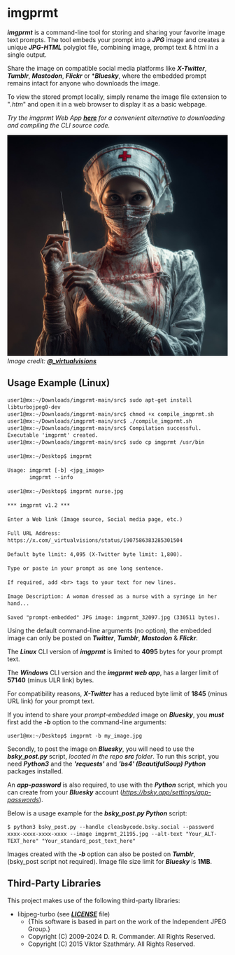 # imgprmt

***imgprmt*** is a command-line tool for storing and sharing your favorite image text prompts. The tool embeds your prompt into a ***JPG*** image and creates a unique ***JPG-HTML*** polyglot file, combining image, prompt text & html in a single output.  

Share the image on compatible social media platforms like ***X-Twitter***, ***Tumblr***, ***Mastodon***, ***Flickr*** or ****Bluesky***, where the embedded prompt remains intact for anyone who downloads the image.  

To view the stored prompt locally, simply rename the image file extension to "*.htm*" and open it in a web browser to display it as a basic webpage.

*Try the imgprmt Web App [***here***](https://cleasbycode.co.uk/imgprmt/app/) for a convenient alternative to downloading and compiling the CLI source code.*

![Demo Image](https://github.com/CleasbyCode/imgprmt/blob/main/demo_image/imgprmt_32097.jpg)  
*Image credit: [***@_virtualvisions***](https://x.com/_virtualvisions/status/1907586383285301504)*  

## Usage Example (Linux)

```console
user1@mx:~/Downloads/imgprmt-main/src$ sudo apt-get install libturbojpeg0-dev
user1@mx:~/Downloads/imgprmt-main/src$ chmod +x compile_imgprmt.sh
user1@mx:~/Downloads/imgprmt-main/src$ ./compile_imgprmt.sh
user1@mx:~/Downloads/imgprmt-main/src$ Compilation successful. Executable 'imgprmt' created.
user1@mx:~/Downloads/imgprmt-main/src$ sudo cp imgprmt /usr/bin

user1@mx:~/Desktop$ imgprmt 

Usage: imgprmt [-b] <jpg_image> 
       imgprmt --info

user1@mx:~/Desktop$ imgprmt nurse.jpg

*** imgprmt v1.2 ***

Enter a Web link (Image source, Social media page, etc.)

Full URL Address: https://x.com/_virtualvisions/status/1907586383285301504

Default byte limit: 4,095 (X-Twitter byte limit: 1,800).

Type or paste in your prompt as one long sentence.

If required, add <br> tags to your text for new lines.

Image Description: A woman dressed as a nurse with a syringe in her hand...

Saved "prompt-embedded" JPG image: imgprmt_32097.jpg (330511 bytes).

```
Using the default command-line arguments (no option), the embedded image can only be posted on ***Twitter***, ***Tumblr***, ***Mastodon*** & ***Flickr***.  

The ***Linux*** CLI version of ***imgprmt*** is limited to **4095** bytes for your prompt text.  

The ***Windows*** CLI version and the ***imgprmt web app***, has a larger limit of **57140** (minus ULR link) bytes.

For compatibility reasons, ***X-Twitter*** has a reduced byte limit of **1845** (minus URL link) for your prompt text.

If you intend to share your *prompt-embedded* image on ***Bluesky***, you ***must*** first add the ***-b*** option to the command-line arguments:  

```console
user1@mx:~/Desktop$ imgprmt -b my_image.jpg
```
Secondly, to post the image on ***Bluesky***, you will need to use the ***bsky_post.py*** script, *located in the repo ***src*** folder*. To run this script, you need ***Python3*** and the ***'requests'*** and ***'bs4' (BeautifulSoup) Python*** packages installed.  

An ***app-password*** is also required, to use with the ***Python*** script, which you can create from your ***Bluesky*** account (*https://bsky.app/settings/app-passwords*).  

Below is a usage example for the ***bsky_post.py Python*** script:  

```console
$ python3 bsky_post.py --handle cleasbycode.bsky.social --password xxxx-xxxx-xxxx-xxxx --image imgprmt_21195.jpg --alt-text "Your_ALT-TEXT_here" "Your_standard_post_text_here"
```
Images created with the ***-b*** option can also be posted on ***Tumblr***, (bsky_post script not required).
Image file size limit for ***Bluesky*** is **1MB**.  

## Third-Party Libraries

This project makes use of the following third-party libraries:

- libjpeg-turbo (see [***LICENSE***](https://github.com/libjpeg-turbo/libjpeg-turbo/blob/main/LICENSE.md) file)  
  - {This software is based in part on the work of the Independent JPEG Group.}
  - Copyright (C) 2009-2024 D. R. Commander. All Rights Reserved.
  - Copyright (C) 2015 Viktor Szathmáry. All Rights Reserved.
    
##
